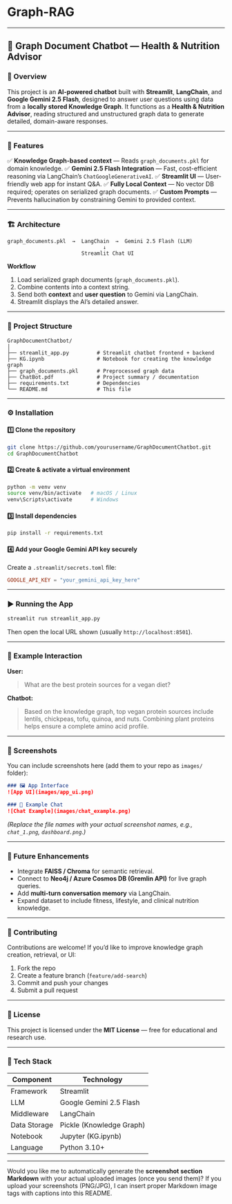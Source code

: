 # Graph-RAG

---

## 🧠 Graph Document Chatbot — Health & Nutrition Advisor

### 🚀 Overview

This project is an **AI-powered chatbot** built with **Streamlit**, **LangChain**, and **Google Gemini 2.5 Flash**, designed to answer user questions using data from a **locally stored Knowledge Graph**.
It functions as a **Health & Nutrition Advisor**, reading structured and unstructured graph data to generate detailed, domain-aware responses.

---

### 🧩 Features

✅ **Knowledge Graph-based context** — Reads `graph_documents.pkl` for domain knowledge.
✅ **Gemini 2.5 Flash Integration** — Fast, cost-efficient reasoning via LangChain’s `ChatGoogleGenerativeAI`.
✅ **Streamlit UI** — User-friendly web app for instant Q&A.
✅ **Fully Local Context** — No vector DB required; operates on serialized graph documents.
✅ **Custom Prompts** — Prevents hallucination by constraining Gemini to provided context.

---

### 🏗️ Architecture

```plaintext
graph_documents.pkl  →  LangChain  →  Gemini 2.5 Flash (LLM)
                               ↓
                        Streamlit Chat UI
```

**Workflow**

1. Load serialized graph documents (`graph_documents.pkl`).
2. Combine contents into a context string.
3. Send both **context** and **user question** to Gemini via LangChain.
4. Streamlit displays the AI’s detailed answer.

---

### 📁 Project Structure

```
GraphDocumentChatbot/
│
├── streamlit_app.py         # Streamlit chatbot frontend + backend
├── KG.ipynb                 # Notebook for creating the knowledge graph
├── graph_documents.pkl      # Preprocessed graph data
├── ChatBot.pdf              # Project summary / documentation
├── requirements.txt         # Dependencies
└── README.md                # This file
```

---

### ⚙️ Installation

#### 1️⃣ Clone the repository

```bash
git clone https://github.com/yourusername/GraphDocumentChatbot.git
cd GraphDocumentChatbot
```

#### 2️⃣ Create & activate a virtual environment

```bash
python -m venv venv
source venv/bin/activate   # macOS / Linux
venv\Scripts\activate      # Windows
```

#### 3️⃣ Install dependencies

```bash
pip install -r requirements.txt
```

#### 4️⃣ Add your Google Gemini API key securely

Create a `.streamlit/secrets.toml` file:

```toml
GOOGLE_API_KEY = "your_gemini_api_key_here"
```

---

### ▶️ Running the App

```bash
streamlit run streamlit_app.py
```

Then open the local URL shown (usually `http://localhost:8501`).

---

### 💬 Example Interaction

**User:**

> What are the best protein sources for a vegan diet?

**Chatbot:**

> Based on the knowledge graph, top vegan protein sources include lentils, chickpeas, tofu, quinoa, and nuts.
> Combining plant proteins helps ensure a complete amino acid profile.

---

### 📸 Screenshots

You can include screenshots here (add them to your repo as `images/` folder):

```markdown
### 🖼️ App Interface
![App UI](images/app_ui.png)

### 💬 Example Chat
![Chat Example](images/chat_example.png)
```

*(Replace the file names with your actual screenshot names, e.g., `chat_1.png`, `dashboard.png`.)*

---

### 🧠 Future Enhancements

* Integrate **FAISS / Chroma** for semantic retrieval.
* Connect to **Neo4j / Azure Cosmos DB (Gremlin API)** for live graph queries.
* Add **multi-turn conversation memory** via LangChain.
* Expand dataset to include fitness, lifestyle, and clinical nutrition knowledge.

---

### 🤝 Contributing

Contributions are welcome!
If you’d like to improve knowledge graph creation, retrieval, or UI:

1. Fork the repo
2. Create a feature branch (`feature/add-search`)
3. Commit and push your changes
4. Submit a pull request

---

### 📜 License

This project is licensed under the **MIT License** — free for educational and research use.

---

### 🧩 Tech Stack

| Component    | Technology               |
| ------------ | ------------------------ |
| Framework    | Streamlit                |
| LLM          | Google Gemini 2.5 Flash  |
| Middleware   | LangChain                |
| Data Storage | Pickle (Knowledge Graph) |
| Notebook     | Jupyter (KG.ipynb)       |
| Language     | Python 3.10+             |

---

Would you like me to automatically generate the **screenshot section Markdown** with your actual uploaded images (once you send them)?
If you upload your screenshots (PNG/JPG), I can insert proper Markdown image tags with captions into this README.
